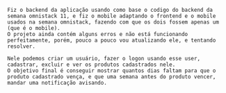     Fiz o backend da aplicação usando como base o codigo do backend da semana omnistack 11, e fiz o mobile adaptando o frontend e o mobile usados na semana omnistack, fazendo com que os dois fossem apenas um (que é o mobile). 
    O projeto ainda contém alguns erros e não está funcionando perfeitamente, porém, pouco a pouco vou atualizando ele, e tentando resolver.

    Nele podemos criar um usuário, fazer o logon usando esse user, cadastrar, excluir e ver os produtos cadastrados nele.
    O objetivo final é conseguir mostrar quantos dias faltam para que o produto cadastrado vença, e que uma semana antes do produto vencer, mandar uma notificação avisando.